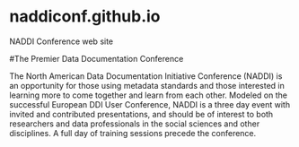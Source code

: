# naddiconf.github.io
NADDI Conference web site


#The Premier Data Documentation Conference

The North American Data Documentation Initiative Conference (NADDI) is an opportunity for those 
using metadata standards and those interested in learning more to come together and learn from 
each other. Modeled on the successful European DDI User Conference, NADDI is a three day event
with invited and contributed presentations, and should be of interest to both researchers and data 
professionals in the social sciences and other disciplines. A full day of training sessions 
precede the conference.

